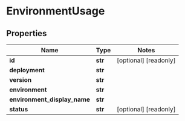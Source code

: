 # EnvironmentUsage

## Properties
Name | Type | Notes
------------ | ------------- | -------------
**id** | **str** | [optional] [readonly]
**deployment** | **str** |
**version** | **str** |
**environment** | **str** |
**environment_display_name** | **str** |
**status** | **str** | [optional] [readonly]


